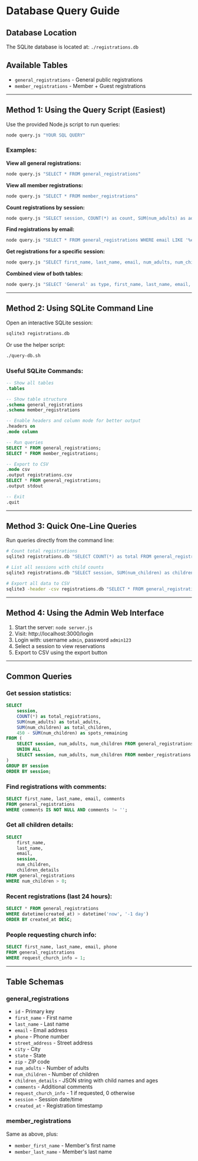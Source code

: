 # Database Query Guide

## Database Location
The SQLite database is located at: `./registrations.db`

## Available Tables
- `general_registrations` - General public registrations
- `member_registrations` - Member + Guest registrations

---

## Method 1: Using the Query Script (Easiest)

Use the provided Node.js script to run queries:

```bash
node query.js "YOUR SQL QUERY"
```

### Examples:

**View all general registrations:**
```bash
node query.js "SELECT * FROM general_registrations"
```

**View all member registrations:**
```bash
node query.js "SELECT * FROM member_registrations"
```

**Count registrations by session:**
```bash
node query.js "SELECT session, COUNT(*) as count, SUM(num_adults) as adults, SUM(num_children) as children FROM general_registrations GROUP BY session"
```

**Find registrations by email:**
```bash
node query.js "SELECT * FROM general_registrations WHERE email LIKE '%example.com%'"
```

**Get registrations for a specific session:**
```bash
node query.js "SELECT first_name, last_name, email, num_adults, num_children FROM general_registrations WHERE session = 'Thursday December 11, 2025 6:00-8:30p'"
```

**Combined view of both tables:**
```bash
node query.js "SELECT 'General' as type, first_name, last_name, email, session FROM general_registrations UNION ALL SELECT 'Member' as type, first_name, last_name, email, session FROM member_registrations"
```

---

## Method 2: Using SQLite Command Line

Open an interactive SQLite session:

```bash
sqlite3 registrations.db
```

Or use the helper script:
```bash
./query-db.sh
```

### Useful SQLite Commands:

```sql
-- Show all tables
.tables

-- Show table structure
.schema general_registrations
.schema member_registrations

-- Enable headers and column mode for better output
.headers on
.mode column

-- Run queries
SELECT * FROM general_registrations;
SELECT * FROM member_registrations;

-- Export to CSV
.mode csv
.output registrations.csv
SELECT * FROM general_registrations;
.output stdout

-- Exit
.quit
```

---

## Method 3: Quick One-Line Queries

Run queries directly from the command line:

```bash
# Count total registrations
sqlite3 registrations.db "SELECT COUNT(*) as total FROM general_registrations"

# List all sessions with child counts
sqlite3 registrations.db "SELECT session, SUM(num_children) as children FROM general_registrations GROUP BY session"

# Export all data to CSV
sqlite3 -header -csv registrations.db "SELECT * FROM general_registrations" > general_registrations.csv
```

---

## Method 4: Using the Admin Web Interface

1. Start the server: `node server.js`
2. Visit: http://localhost:3000/login
3. Login with: username `admin`, password `admin123`
4. Select a session to view reservations
5. Export to CSV using the export button

---

## Common Queries

### Get session statistics:
```sql
SELECT
    session,
    COUNT(*) as total_registrations,
    SUM(num_adults) as total_adults,
    SUM(num_children) as total_children,
    450 - SUM(num_children) as spots_remaining
FROM (
    SELECT session, num_adults, num_children FROM general_registrations
    UNION ALL
    SELECT session, num_adults, num_children FROM member_registrations
)
GROUP BY session
ORDER BY session;
```

### Find registrations with comments:
```sql
SELECT first_name, last_name, email, comments
FROM general_registrations
WHERE comments IS NOT NULL AND comments != '';
```

### Get all children details:
```sql
SELECT
    first_name,
    last_name,
    email,
    session,
    num_children,
    children_details
FROM general_registrations
WHERE num_children > 0;
```

### Recent registrations (last 24 hours):
```sql
SELECT * FROM general_registrations
WHERE datetime(created_at) > datetime('now', '-1 day')
ORDER BY created_at DESC;
```

### People requesting church info:
```sql
SELECT first_name, last_name, email, phone
FROM general_registrations
WHERE request_church_info = 1;
```

---

## Table Schemas

### general_registrations
- `id` - Primary key
- `first_name` - First name
- `last_name` - Last name
- `email` - Email address
- `phone` - Phone number
- `street_address` - Street address
- `city` - City
- `state` - State
- `zip` - ZIP code
- `num_adults` - Number of adults
- `num_children` - Number of children
- `children_details` - JSON string with child names and ages
- `comments` - Additional comments
- `request_church_info` - 1 if requested, 0 otherwise
- `session` - Session date/time
- `created_at` - Registration timestamp

### member_registrations
Same as above, plus:
- `member_first_name` - Member's first name
- `member_last_name` - Member's last name
